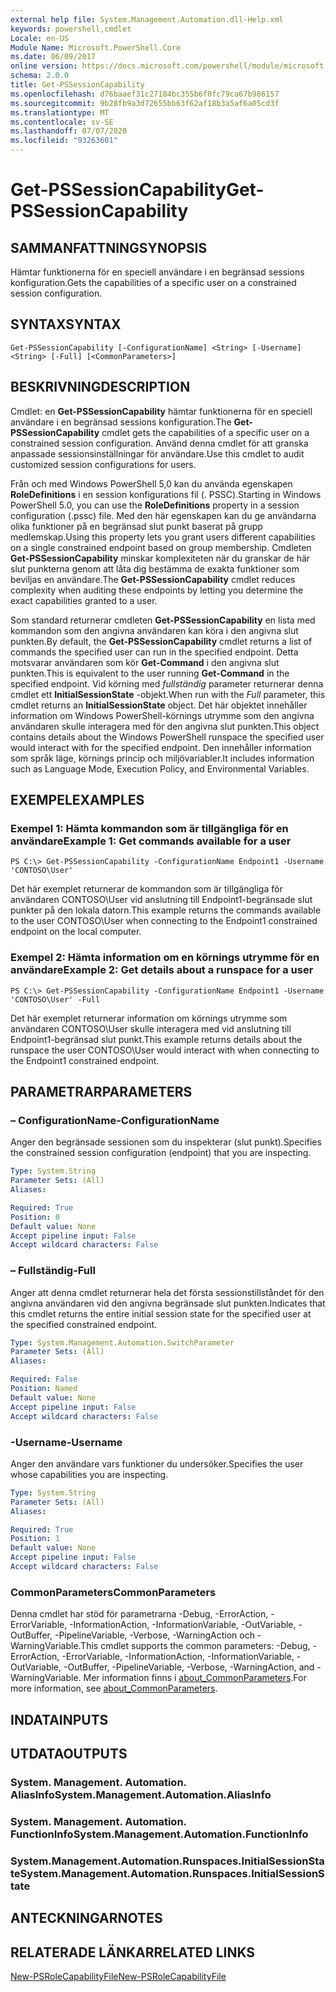 ```yaml
---
external help file: System.Management.Automation.dll-Help.xml
keywords: powershell,cmdlet
Locale: en-US
Module Name: Microsoft.PowerShell.Core
ms.date: 06/09/2017
online version: https://docs.microsoft.com/powershell/module/microsoft.powershell.core/get-pssessioncapability?view=powershell-5.1&WT.mc_id=ps-gethelp
schema: 2.0.0
title: Get-PSSessionCapability
ms.openlocfilehash: d76baaef31c27184bc355b6f0fc79ca67b986157
ms.sourcegitcommit: 9b28fb9a3d72655bb63f62af18b3a5af6a05cd3f
ms.translationtype: MT
ms.contentlocale: sv-SE
ms.lasthandoff: 07/07/2020
ms.locfileid: "93263601"
---
```

# <span data-ttu-id="b304a-103">Get-PSSessionCapability</span><span class="sxs-lookup"><span data-stu-id="b304a-103">Get-PSSessionCapability</span></span>

## <span data-ttu-id="b304a-104">SAMMANFATTNING</span><span class="sxs-lookup"><span data-stu-id="b304a-104">SYNOPSIS</span></span>
<span data-ttu-id="b304a-105">Hämtar funktionerna för en speciell användare i en begränsad sessions konfiguration.</span><span class="sxs-lookup"><span data-stu-id="b304a-105">Gets the capabilities of a specific user on a constrained session configuration.</span></span>

## <span data-ttu-id="b304a-106">SYNTAX</span><span class="sxs-lookup"><span data-stu-id="b304a-106">SYNTAX</span></span>

```
Get-PSSessionCapability [-ConfigurationName] <String> [-Username] <String> [-Full] [<CommonParameters>]
```

## <span data-ttu-id="b304a-107">BESKRIVNING</span><span class="sxs-lookup"><span data-stu-id="b304a-107">DESCRIPTION</span></span>
<span data-ttu-id="b304a-108">Cmdlet: en **Get-PSSessionCapability** hämtar funktionerna för en speciell användare i en begränsad sessions konfiguration.</span><span class="sxs-lookup"><span data-stu-id="b304a-108">The **Get-PSSessionCapability** cmdlet gets the capabilities of a specific user on a constrained session configuration.</span></span>
<span data-ttu-id="b304a-109">Använd denna cmdlet för att granska anpassade sessionsinställningar för användare.</span><span class="sxs-lookup"><span data-stu-id="b304a-109">Use this cmdlet to audit customized session configurations for users.</span></span>

<span data-ttu-id="b304a-110">Från och med Windows PowerShell 5,0 kan du använda egenskapen **RoleDefinitions** i en session konfigurations fil (. PSSC).</span><span class="sxs-lookup"><span data-stu-id="b304a-110">Starting in Windows PowerShell 5.0, you can use the **RoleDefinitions** property in a session configuration (.pssc) file.</span></span>
<span data-ttu-id="b304a-111">Med den här egenskapen kan du ge användarna olika funktioner på en begränsad slut punkt baserat på grupp medlemskap.</span><span class="sxs-lookup"><span data-stu-id="b304a-111">Using this property lets you grant users different capabilities on a single constrained endpoint based on group membership.</span></span>
<span data-ttu-id="b304a-112">Cmdleten **Get-PSSessionCapability** minskar komplexiteten när du granskar de här slut punkterna genom att låta dig bestämma de exakta funktioner som beviljas en användare.</span><span class="sxs-lookup"><span data-stu-id="b304a-112">The **Get-PSSessionCapability** cmdlet reduces complexity when auditing these endpoints by letting you determine the exact capabilities granted to a user.</span></span>

<span data-ttu-id="b304a-113">Som standard returnerar cmdleten **Get-PSSessionCapability** en lista med kommandon som den angivna användaren kan köra i den angivna slut punkten.</span><span class="sxs-lookup"><span data-stu-id="b304a-113">By default, the **Get-PSSessionCapability** cmdlet returns a list of commands the specified user can run in the specified endpoint.</span></span>
<span data-ttu-id="b304a-114">Detta motsvarar användaren som kör **Get-Command** i den angivna slut punkten.</span><span class="sxs-lookup"><span data-stu-id="b304a-114">This is equivalent to the user running **Get-Command** in the specified endpoint.</span></span>
<span data-ttu-id="b304a-115">Vid körning med *fullständig* parameter returnerar denna cmdlet ett **InitialSessionState** -objekt.</span><span class="sxs-lookup"><span data-stu-id="b304a-115">When run with the *Full* parameter, this cmdlet returns an **InitialSessionState** object.</span></span>
<span data-ttu-id="b304a-116">Det här objektet innehåller information om Windows PowerShell-körnings utrymme som den angivna användaren skulle interagera med för den angivna slut punkten.</span><span class="sxs-lookup"><span data-stu-id="b304a-116">This object contains details about the Windows PowerShell runspace the specified user would interact with for the specified endpoint.</span></span>
<span data-ttu-id="b304a-117">Den innehåller information som språk läge, körnings princip och miljövariabler.</span><span class="sxs-lookup"><span data-stu-id="b304a-117">It includes information such as Language Mode, Execution Policy, and Environmental Variables.</span></span>

## <span data-ttu-id="b304a-118">EXEMPEL</span><span class="sxs-lookup"><span data-stu-id="b304a-118">EXAMPLES</span></span>

### <span data-ttu-id="b304a-119">Exempel 1: Hämta kommandon som är tillgängliga för en användare</span><span class="sxs-lookup"><span data-stu-id="b304a-119">Example 1: Get commands available for a user</span></span>

```
PS C:\> Get-PSSessionCapability -ConfigurationName Endpoint1 -Username 'CONTOSO\User'
```

<span data-ttu-id="b304a-120">Det här exemplet returnerar de kommandon som är tillgängliga för användaren CONTOSO\User vid anslutning till Endpoint1-begränsade slut punkter på den lokala datorn.</span><span class="sxs-lookup"><span data-stu-id="b304a-120">This example returns the commands available to the user CONTOSO\User when connecting to the Endpoint1 constrained endpoint on the local computer.</span></span>

### <span data-ttu-id="b304a-121">Exempel 2: Hämta information om en körnings utrymme för en användare</span><span class="sxs-lookup"><span data-stu-id="b304a-121">Example 2: Get details about a runspace for a user</span></span>

```
PS C:\> Get-PSSessionCapability -ConfigurationName Endpoint1 -Username 'CONTOSO\User' -Full
```

<span data-ttu-id="b304a-122">Det här exemplet returnerar information om körnings utrymme som användaren CONTOSO\User skulle interagera med vid anslutning till Endpoint1-begränsad slut punkt.</span><span class="sxs-lookup"><span data-stu-id="b304a-122">This example returns details about the runspace the user CONTOSO\User would interact with when connecting to the Endpoint1 constrained endpoint.</span></span>

## <span data-ttu-id="b304a-123">PARAMETRAR</span><span class="sxs-lookup"><span data-stu-id="b304a-123">PARAMETERS</span></span>

### <span data-ttu-id="b304a-124">– ConfigurationName</span><span class="sxs-lookup"><span data-stu-id="b304a-124">-ConfigurationName</span></span>
<span data-ttu-id="b304a-125">Anger den begränsade sessionen som du inspekterar (slut punkt).</span><span class="sxs-lookup"><span data-stu-id="b304a-125">Specifies the constrained session configuration (endpoint) that you are inspecting.</span></span>

```yaml
Type: System.String
Parameter Sets: (All)
Aliases:

Required: True
Position: 0
Default value: None
Accept pipeline input: False
Accept wildcard characters: False
```

### <span data-ttu-id="b304a-126">– Fullständig</span><span class="sxs-lookup"><span data-stu-id="b304a-126">-Full</span></span>
<span data-ttu-id="b304a-127">Anger att denna cmdlet returnerar hela det första sessionstillståndet för den angivna användaren vid den angivna begränsade slut punkten.</span><span class="sxs-lookup"><span data-stu-id="b304a-127">Indicates that this cmdlet returns the entire initial session state for the specified user at the specified constrained endpoint.</span></span>

```yaml
Type: System.Management.Automation.SwitchParameter
Parameter Sets: (All)
Aliases:

Required: False
Position: Named
Default value: None
Accept pipeline input: False
Accept wildcard characters: False
```

### <span data-ttu-id="b304a-128">-Username</span><span class="sxs-lookup"><span data-stu-id="b304a-128">-Username</span></span>
<span data-ttu-id="b304a-129">Anger den användare vars funktioner du undersöker.</span><span class="sxs-lookup"><span data-stu-id="b304a-129">Specifies the user whose capabilities you are inspecting.</span></span>

```yaml
Type: System.String
Parameter Sets: (All)
Aliases:

Required: True
Position: 1
Default value: None
Accept pipeline input: False
Accept wildcard characters: False
```

### <span data-ttu-id="b304a-130">CommonParameters</span><span class="sxs-lookup"><span data-stu-id="b304a-130">CommonParameters</span></span>
<span data-ttu-id="b304a-131">Denna cmdlet har stöd för parametrarna -Debug, -ErrorAction, -ErrorVariable, -InformationAction, -InformationVariable, -OutVariable, -OutBuffer, -PipelineVariable, -Verbose, -WarningAction och -WarningVariable.</span><span class="sxs-lookup"><span data-stu-id="b304a-131">This cmdlet supports the common parameters: -Debug, -ErrorAction, -ErrorVariable, -InformationAction, -InformationVariable, -OutVariable, -OutBuffer, -PipelineVariable, -Verbose, -WarningAction, and -WarningVariable.</span></span> <span data-ttu-id="b304a-132">Mer information finns i [about_CommonParameters](https://go.microsoft.com/fwlink/?LinkID=113216).</span><span class="sxs-lookup"><span data-stu-id="b304a-132">For more information, see [about_CommonParameters](https://go.microsoft.com/fwlink/?LinkID=113216).</span></span>

## <span data-ttu-id="b304a-133">INDATA</span><span class="sxs-lookup"><span data-stu-id="b304a-133">INPUTS</span></span>

## <span data-ttu-id="b304a-134">UTDATA</span><span class="sxs-lookup"><span data-stu-id="b304a-134">OUTPUTS</span></span>

### <span data-ttu-id="b304a-135">System. Management. Automation. AliasInfo</span><span class="sxs-lookup"><span data-stu-id="b304a-135">System.Management.Automation.AliasInfo</span></span>

### <span data-ttu-id="b304a-136">System. Management. Automation. FunctionInfo</span><span class="sxs-lookup"><span data-stu-id="b304a-136">System.Management.Automation.FunctionInfo</span></span>

### <span data-ttu-id="b304a-137">System.Management.Automation.Runspaces.InitialSessionState</span><span class="sxs-lookup"><span data-stu-id="b304a-137">System.Management.Automation.Runspaces.InitialSessionState</span></span>

## <span data-ttu-id="b304a-138">ANTECKNINGAR</span><span class="sxs-lookup"><span data-stu-id="b304a-138">NOTES</span></span>

## <span data-ttu-id="b304a-139">RELATERADE LÄNKAR</span><span class="sxs-lookup"><span data-stu-id="b304a-139">RELATED LINKS</span></span>

[<span data-ttu-id="b304a-140">New-PSRoleCapabilityFile</span><span class="sxs-lookup"><span data-stu-id="b304a-140">New-PSRoleCapabilityFile</span></span>](New-PSRoleCapabilityFile.md)
